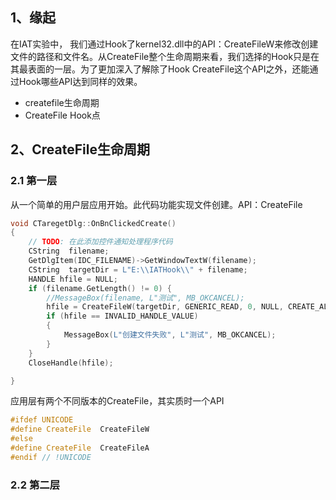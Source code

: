 ## 1、缘起

在IAT实验中， 我们通过Hook了kernel32.dll中的API：CreateFileW来修改创建文件的路径和文件名。从CreateFile整个生命周期来看，我们选择的Hook只是在其最表面的一层。为了更加深入了解除了Hook CreateFile这个API之外，还能通过Hook哪些API达到同样的效果。

- createfile生命周期
- CreateFile Hook点

## 2、CreateFile生命周期

### 2.1 第一层

从一个简单的用户层应用开始。此代码功能实现文件创建。API：CreateFile

```C++
void CTaregetDlg::OnBnClickedCreate()
{
	// TODO: 在此添加控件通知处理程序代码
	CString  filename;
	GetDlgItem(IDC_FILENAME)->GetWindowTextW(filename);
	CString  targetDir = L"E:\\IATHook\\" + filename;
	HANDLE hfile = NULL;
	if (filename.GetLength() != 0) {
		//MessageBox(filename, L"测试", MB_OKCANCEL);
		hfile = CreateFileW(targetDir, GENERIC_READ, 0, NULL, CREATE_ALWAYS, FILE_ATTRIBUTE_NORMAL, 0);
		if (hfile == INVALID_HANDLE_VALUE)
		{
			MessageBox(L"创建文件失败", L"测试", MB_OKCANCEL);
		}
	}
	CloseHandle(hfile);

}
```

应用层有两个不同版本的CreateFile，其实质时一个API

```C++
#ifdef UNICODE
#define CreateFile  CreateFileW
#else
#define CreateFile  CreateFileA
#endif // !UNICODE
```



### 2.2 第二层